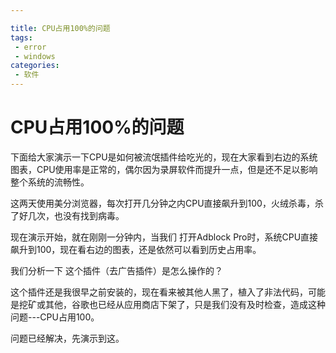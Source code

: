 ```yaml
---

title: CPU占用100%的问题
tags: 
 - error
 - windows
categories:
 - 软件
---
```

CPU占用100%的问题
===


	

 下面给大家演示一下CPU是如何被流氓插件给吃光的，现在大家看到右边的系统图表，CPU使用率是正常的，偶尔因为录屏软件而提升一点，但是还不足以影响整个系统的流畅性。

 这两天使用美分浏览器，每次打开几分钟之内CPU直接飙升到100，火绒杀毒，杀了好几次，也没有找到病毒。

 现在演示开始，就在刚刚一分钟内，当我们 打开Adblock Pro时，系统CPU直接飙升到100，现在看右边的图表，还是依然可以看到历史占用率。

 我们分析一下 这个插件（去广告插件）是怎么操作的？

 这个插件还是我很早之前安装的，现在看来被其他人黑了，植入了非法代码，可能是挖矿或其他，谷歌也已经从应用商店下架了，只是我们没有及时检查，造成这种问题---CPU占用100。


  问题已经解决，先演示到这。

